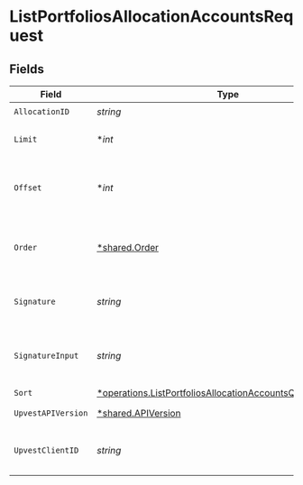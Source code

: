 # ListPortfoliosAllocationAccountsRequest


## Fields

| Field                                                                                                                                          | Type                                                                                                                                           | Required                                                                                                                                       | Description                                                                                                                                    | Example                                                                                                                                        |
| ---------------------------------------------------------------------------------------------------------------------------------------------- | ---------------------------------------------------------------------------------------------------------------------------------------------- | ---------------------------------------------------------------------------------------------------------------------------------------------- | ---------------------------------------------------------------------------------------------------------------------------------------------- | ---------------------------------------------------------------------------------------------------------------------------------------------- |
| `AllocationID`                                                                                                                                 | *string*                                                                                                                                       | :heavy_check_mark:                                                                                                                             | N/A                                                                                                                                            |                                                                                                                                                |
| `Limit`                                                                                                                                        | **int*                                                                                                                                         | :heavy_minus_sign:                                                                                                                             | Use the `limit` argument to specify the maximum number of items returned.                                                                      |                                                                                                                                                |
| `Offset`                                                                                                                                       | **int*                                                                                                                                         | :heavy_minus_sign:                                                                                                                             | Use the `offset` argument to specify where in the list of results to start when returning items for a particular query.                        |                                                                                                                                                |
| `Order`                                                                                                                                        | [*shared.Order](../../../pkg/models/shared/order.md)                                                                                           | :heavy_minus_sign:                                                                                                                             | Sort order of the result list if the `sort` parameter is specified. Use `ASC` for ascending or `DESC` for descending sort order.               |                                                                                                                                                |
| `Signature`                                                                                                                                    | *string*                                                                                                                                       | :heavy_check_mark:                                                                                                                             | https://tools.ietf.org/id/draft-ietf-httpbis-message-signatures-01.html#name-the-signature-http-header                                         |                                                                                                                                                |
| `SignatureInput`                                                                                                                               | *string*                                                                                                                                       | :heavy_check_mark:                                                                                                                             | https://tools.ietf.org/id/draft-ietf-httpbis-message-signatures-01.html#name-the-signature-input-http-he                                       |                                                                                                                                                |
| `Sort`                                                                                                                                         | [*operations.ListPortfoliosAllocationAccountsQueryParamSort](../../../pkg/models/operations/listportfoliosallocationaccountsqueryparamsort.md) | :heavy_minus_sign:                                                                                                                             | Sort the result by `id`.                                                                                                                       |                                                                                                                                                |
| `UpvestAPIVersion`                                                                                                                             | [*shared.APIVersion](../../../pkg/models/shared/apiversion.md)                                                                                 | :heavy_minus_sign:                                                                                                                             | Upvest API version (Note: Do not include quotation marks)                                                                                      | 1                                                                                                                                              |
| `UpvestClientID`                                                                                                                               | *string*                                                                                                                                       | :heavy_check_mark:                                                                                                                             | Tenant Client ID                                                                                                                               | ebabcf4d-61c3-4942-875c-e265a7c2d062                                                                                                           |